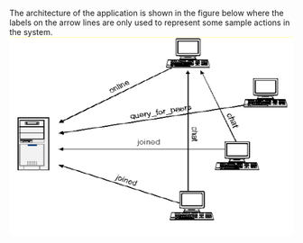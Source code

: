 
The architecture of the application is shown in the figure below where the labels on the arrow lines are only used to represent some sample actions in the system.
![Architecture](/doc/p2p_architecture.png)
